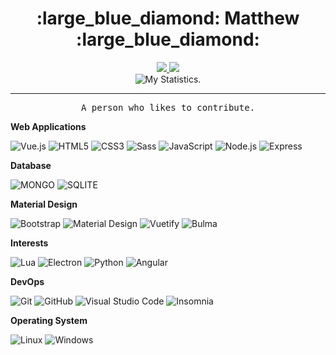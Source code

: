 <h1 align=center>:large_blue_diamond: Matthew :large_blue_diamond:</h1>

<div align="center">
  <a href="https://instagram.com/m4theusdev">
      <img src="https://img.shields.io/badge/-@m4theusdev-00D1B2?style=flat-square&logo=instagram&logoColor=white&link=https://instagram.com/m4theusdev">
  </a>

  <a href="mailto:m4theusdev@gmail.com">
      <img src="https://img.shields.io/badge/-m4theusdev@gmail.com-00D1B2?style=flat-square&logo=Gmail&logoColor=white&link=mailto:m4theusdev@gmail.com">
  </a>

  <br>

  <img src="https://github-readme-stats.vercel.app/api?username=matheuuus&count_private=true&custom_title=Matthew's%20Github%20Stats&show_icons=true&theme=dracula" alt="My Statistics." />
</div>
<hr>

<p align="center">
    <samp>
         A person who likes to contribute.
    </samp>
</p>

**Web Applications**

![Vue.js](https://img.shields.io/badge/-Vue.js-4FC08D?style=for-the-badge&logo=vue.js&logoColor=white)
![HTML5](https://img.shields.io/badge/-HTML5-E34F26?style=for-the-badge&logo=HTML5&logoColor=white)
![CSS3](https://img.shields.io/badge/-CSS3-1572B6?style=for-the-badge&logo=CSS3&logoColor=white)
![Sass](https://img.shields.io/badge/-Sass-CC6699?style=for-the-badge&logo=sass&logoColor=white)
![JavaScript](https://img.shields.io/badge/-JavaScript-F7DF1E?style=for-the-badge&logo=javascript&logoColor=000000)
![Node.js](https://img.shields.io/badge/-Node.js-339933?style=for-the-badge&logo=node.js&logoColor=white)
![Express](https://img.shields.io/badge/-Express-000000?style=for-the-badge&logo=express)

**Database**

![MONGO](https://img.shields.io/badge/-mongo%20db-47A248?style=for-the-badge&logo=mongodb&logoColor=white)
![SQLITE](https://img.shields.io/badge/-Sqlite3-003B57?style=for-the-badge&logo=sqlite)

**Material Design**

![Bootstrap](https://img.shields.io/badge/-Bootstrap-7952B3?style=for-the-badge&logo=bootstrap&logoColor=white)
![Material Design](https://img.shields.io/badge/-Material%20Design-757575?style=for-the-badge&logo=material%20design&logoColor=white)
![Vuetify](https://img.shields.io/badge/-Vuetify-1867C0?style=for-the-badge&logo=vuetify&logoColor=white)
![Bulma](https://img.shields.io/badge/-Bulma-00D1B2?style=for-the-badge&logo=bulma&logoColor=white)


**Interests**

![Lua](https://img.shields.io/badge/-Lua-2C2D72?style=for-the-badge&logo=lua&logoColor=white)
![Electron](https://img.shields.io/badge/-electron-47848F?style=for-the-badge&logo=electron&logoColor=white)
![Python](https://img.shields.io/badge/-python-3776AB?style=for-the-badge&logo=python&logoColor=white)
![Angular](https://img.shields.io/badge/-angular-DD0031?style=for-the-badge&logo=angular&logoColor=white)

**DevOps**

![Git](https://img.shields.io/badge/-Git-F05032?style=for-the-badge&logo=git&logoColor=white)
![GitHub](https://img.shields.io/badge/-GitHub-181717?style=for-the-badge&logo=github&logoColor=white)
![Visual Studio Code](https://img.shields.io/badge/-visual%20studio%20code-007ACC?style=for-the-badge&logo=visual%20studio%20code&logoColor=white)
![Insomnia](https://img.shields.io/badge/-Insomnia-5849BE?style=for-the-badge&logo=insomnia&logoColor=white)

**Operating System**

![Linux](https://img.shields.io/badge/-linux-333333?style=for-the-badge&logo=Linux&logoColor=white)
![Windows](https://img.shields.io/badge/-Windows-0078D6?style=for-the-badge&logo=windows&logoColor=white)
